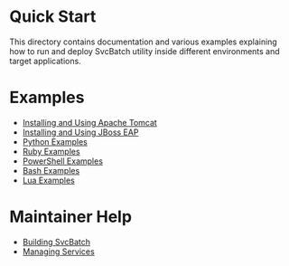 # Quick Start

This directory contains documentation and
various examples explaining how to run and deploy SvcBatch utility
inside different environments and target applications.

# Examples

- [Installing and Using Apache Tomcat](examples/apachetomcat.md)
- [Installing and Using JBoss EAP](examples/jbosseap.md)
- [Python Examples](examples/python.md)
- [Ruby Examples](examples/ruby.md)
- [PowerShell Examples](examples/powershell.md)
- [Bash Examples](examples/bash.md)
- [Lua Examples](examples/lua.md)

# Maintainer Help

- [Building SvcBatch](building.md)
- [Managing Services](manage.md)
